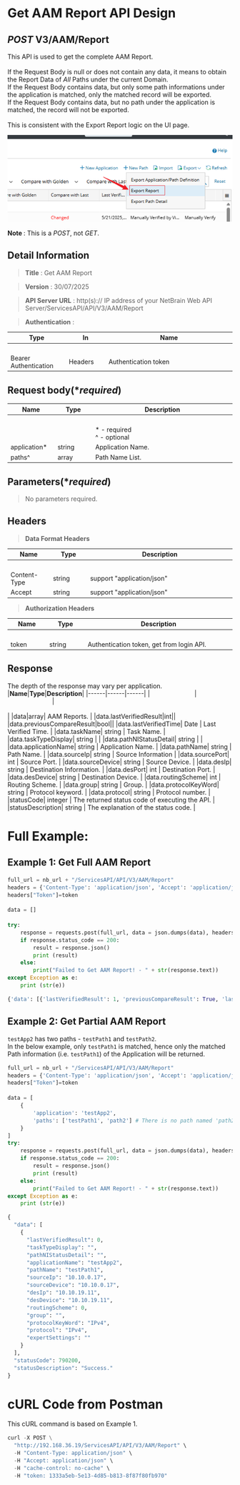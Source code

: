 
# Get AAM Report API Design

## ***POST*** V3/AAM/Report
This API is used to get the complete AAM Report. <br><br>
If the Request Body is null or does not contain any data, it means to obtain the Report Data of <i>All</i> Paths under the current Domain.<br>
If the Request Body contains data, but only some path informations under the application is matched, only the matched record will be exported.<br>
If the Request Body contains data, but no path under the application is matched, the record will not be exported.<br><br>
This is consistent with the Export Report logic on the UI page.<br>

![Export Report UI](https://github.com/NetBrainAPI/NetBrain-REST-API-R12.1/raw/main/REST%20APIs%20Documentation/AAM%20(Application%20Assurance%20Module)/AAM%20Images/Export_Report.png)<br>

<b> Note </b>: This is a <i>POST</i>, not <i>GET</i>.


## Detail Information

> **Title** : Get AAM Report<br>

> **Version** : 30/07/2025

> **API Server URL** : http(s):// IP address of your NetBrain Web API Server/ServicesAPI/API/V3/AAM/Report

> **Authentication** : 

|**Type**|**In**|**Name**|
|------|------|------|
|<img width=100/>|<img width=100/>|<img width=500/>|
|Bearer Authentication| Headers | Authentication token | 

## Request body(****required***)
|**Name**|**Type**|**Description**|
|------|------|------|
|<img width=100/>|<img width=100/>|<img width=500/>|
|||* - required<br />^ - optional|
|application*|string|Application Name. |
|paths^|array|Path Name List. |


## Parameters(****required***)
>No parameters required.


## Headers

> **Data Format Headers**

|**Name**|**Type**|**Description**|
|------|------|------|
|<img width=100/>|<img width=100/>|<img width=500/>|
| Content-Type | string | support "application/json" |
| Accept | string | support "application/json" |

> **Authorization Headers**

|**Name**|**Type**|**Description**|
|------|------|------|
|<img width=100/>|<img width=100/>|<img width=500/>|
| token | string  | Authentication token, get from login API. |

## Response
The depth of the response may vary per application.
|**Name**|**Type**|**Description**|
|------|------|------|
|<img width=100/>|<img width=100/>|<img width=500/>|
|data|array| AAM Reports. |
|data.lastVerifiedResult|int||
|data.previousCompareResult|bool||
|data.lastVerifiedTime| Date | Last Verified Time. |
|data.taskName| string | Task Name. |
|data.taskTypeDisplay| string |  |
|data.pathNIStatusDetail| string | |
|data.applicationName| string | Application Name. |
|data.pathName| string | Path Name. |
|data.sourceIp| string | Source Information |
|data.sourcePort| int | Source Port. |
|data.sourceDevice| string | Source Device. |
|data.desIp| string | Destination Information. |
|data.desPort| int | Destination Port. |
|data.desDevice| string | Destination Device. |
|data.routingScheme| int | Routing Scheme. |
|data.group| string | Group. |
|data.protocolKeyWord| string | Protocol keyword. |
|data.protocol| string | Protocol number. |
|statusCode| integer | The returned status code of executing the API. |
|statusDescription| string | The explanation of the status code. |


# Full Example:
## Example 1: Get Full AAM Report
```python
full_url = nb_url + "/ServicesAPI/API/V3/AAM/Report"
headers = {'Content-Type': 'application/json', 'Accept': 'application/json'}
headers["Token"]=token

data = []

try:
    response = requests.post(full_url, data = json.dumps(data), headers=headers, verify=False)
    if response.status_code == 200:
        result = response.json()
        print (result)
    else:
        print("Failed to Get AAM Report! - " + str(response.text))
except Exception as e:
    print (str(e))
```
```python
{'data': [{'lastVerifiedResult': 1, 'previousCompareResult': True, 'lastVerifiedTime': '2025-07-26T01:58:34Z', 'taskName': 'QTCM-21464 Benchmark', 'taskTypeDisplay': 'Benchmark Verify', 'pathNIStatusDetail': '', 'applicationName': 'ADT', 'pathName': 'pathHostNameWithPort', 'sourceIp': 'BJ_L2_Core_3', 'sourcePort': 1111, 'sourceDevice': 'BJ_L2_Core_3', 'desIp': 'BJ-L2-Core-A', 'desPort': 2222, 'desDevice': 'BJ-L2-Core-A', 'routingScheme': 0, 'group': '', 'protocolKeyWord': 'TCP', 'protocol': 'TCP', 'expertSettings': ''}, {'lastVerifiedResult': 1, 'previousCompareResult': True, 'lastVerifiedTime': '2025-07-26T01:58:34Z', 'taskName': 'QTCM-21464 Benchmark', 'taskTypeDisplay': 'Benchmark Verify', 'pathNIStatusDetail': '', 'applicationName': 'ADT', 'pathName': 'pathMulticast', 'sourceIp': 'BJ_L2_Core_4', 'sourceDevice': 'BJ_L2_Core_4', 'desIp': 'BJ-L2-Core-A', 'desDevice': 'BJ-L2-Core-A', 'routingScheme': 1, 'group': '234.1.1.1', 'protocolKeyWord': 'IPv4', 'protocol': 'IPv4', 'expertSettings': ''}, {'lastVerifiedResult': 2, 'previousCompareResult': False, 'lastVerifiedTime': '2025-07-26T01:58:34Z', 'problemDevice': 'Device Name:BJ-R1 Failure Category:423 Lack of related information Failure Reason:Neither the next hop IP address nor the output interface has been discovered by NetBrain.\r\nDevice Name:qapp-c3560-1 Failure Category:426 Lack of related information Failure Reason:Output interface was not found', 'taskName': 'QTCM-21464 Benchmark', 'taskTypeDisplay': 'Benchmark Verify', 'pathNIStatusDetail': 'GW2Lab Status Code:\r\nerror\r\nerror\r\n', 'intentResult': '2 Alerts', 'applicationName': 'app1_39404', 'pathName': 'path1_39404', 'sourceIp': 'GW2Lab', 'sourceDevice': 'GW2Lab', 'desIp': 'BJ-R2', 'desDevice': 'BJ-R2', 'routingScheme': 0, 'group': '', 'protocolKeyWord': 'IPv4', 'protocol': 'IPv4', 'expertSettings': ''}, {'lastVerifiedResult': 1, 'previousCompareResult': False, 'lastVerifiedTime': '2025-07-26T01:58:34Z', 'taskName': 'QTCM-21464 Benchmark', 'taskTypeDisplay': 'Benchmark Verify', 'pathNIStatusDetail': '', 'applicationName': 'app1_39404', 'pathName': 'path2_39404', 'sourceIp': 'BJ-R2', 'sourceDevice': 'BJ-R2', 'desIp': 'BJ-R3', 'desDevice': 'BJ-R3', 'routingScheme': 0, 'group': '', 'protocolKeyWord': 'IPv4', 'protocol': 'IPv4', 'expertSettings': ''}, {'lastVerifiedResult': 2, 'previousCompareResult': False, 'lastVerifiedTime': '2025-07-26T01:58:33Z', 'problemDevice': 'Device Name:BJ-R1 Failure Category:423 Lack of related information Failure Reason:Neither the next hop IP address nor the output interface has been discovered by NetBrain.\r\nDevice Name:qapp-c3560-1 Failure Category:426 Lack of related information Failure Reason:Output interface was not found', 'taskName': 'QTCM-21464 Benchmark', 'taskTypeDisplay': 'Benchmark Verify', 'pathNIStatusDetail': '', 'applicationName': 'app2_39404', 'pathName': 'path3_39404', 'sourceIp': 'GW2Lab', 'sourceDevice': 'GW2Lab', 'desIp': 'BJ-R3', 'desDevice': 'BJ-R3', 'routingScheme': 0, 'group': '', 'protocolKeyWord': 'IPv4', 'protocol': 'IPv4', 'expertSettings': ''}, {'lastVerifiedResult': 2, 'lastVerifiedTime': '2025-07-26T01:58:33Z', 'problemDevice': 'Device Name:158.4.0.14 Failure Category:201 Gateway Issue Failure Reason:Gateway device was not found', 'taskName': 'QTCM-21464 Benchmark', 'taskTypeDisplay': 'Benchmark Verify', 'pathNIStatusDetail': '', 'applicationName': 'AA', 'pathName': 'Extreme_ACL_per', 'sourceIp': '158.4.0.14', 'sourceDevice': '158.4.0.14', 'desIp': '158.4.0.18', 'desDevice': '158.4.0.18', 'routingScheme': 0, 'group': '', 'protocolKeyWord': 'IPv4', 'protocol': 'IPv4', 'expertSettings': ''}, {'lastVerifiedResult': 2, 'lastVerifiedTime': '2025-07-26T01:58:33Z', 'problemDevice': 'Device Name:158.4.1.67 Failure Category:201 Gateway Issue Failure Reason:Gateway device was not found', 'taskName': 'QTCM-21464 Benchmark', 'taskTypeDisplay': 'Benchmark Verify', 'pathNIStatusDetail': '', 'applicationName': 'AA', 'pathName': 'ASA_ACL per_any', 'sourceIp': '158.4.1.67', 'sourceDevice': '158.4.1.67', 'desIp': '158.4.1.75', 'desDevice': '158.4.1.75', 'routingScheme': 0, 'group': '', 'protocolKeyWord': 'IPv4', 'protocol': 'IPv4', 'expertSettings': ''}, {'lastVerifiedResult': 0, 'taskTypeDisplay': '', 'pathNIStatusDetail': '', 'applicationName': 'Hello11', 'pathName': 'test', 'sourceIp': '192.168.1.1', 'sourceDevice': 'qapp-c3560-1', 'desIp': '192.168.1.3', 'desDevice': '192.168.1.3', 'routingScheme': 0, 'group': '', 'protocolKeyWord': 'IP', 'protocol': 'IP', 'expertSettings': ''}, {'lastVerifiedResult': 0, 'taskTypeDisplay': '', 'pathNIStatusDetail': '', 'applicationName': 'Hello11', 'pathName': 'testAPIPath1033', 'sourceIp': '172.24.10.10', 'sourceDevice': 'BJ-R2', 'desIp': 'BJ-R1', 'desDevice': 'BJ-R1', 'routingScheme': 0, 'group': '', 'protocolKeyWord': 'IPv4', 'protocol': 'IPv4', 'expertSettings': ''}, {'lastVerifiedResult': 0, 'taskTypeDisplay': '', 'pathNIStatusDetail': '', 'applicationName': 'Hello11', 'pathName': 'testAPIPath102', 'sourceIp': '172.24.10.10', 'sourceDevice': 'BJ-R2', 'desIp': 'BJ-R1', 'desDevice': 'BJ-R1', 'routingScheme': 0, 'group': '', 'protocolKeyWord': 'IPv4', 'protocol': 'IPv4', 'expertSettings': ''}, {'lastVerifiedResult': 0, 'taskTypeDisplay': '', 'pathNIStatusDetail': '', 'applicationName': 'Hello11', 'pathName': 'testAPIPath203', 'sourceIp': 'BJ-R3', 'sourceDevice': 'BJ-R3', 'desIp': 'GW2Lab', 'desDevice': 'GW2Lab', 'routingScheme': 0, 'group': '', 'protocolKeyWord': 'IPv4', 'protocol': 'IPv4', 'expertSettings': ''}, {'lastVerifiedResult': 0, 'taskTypeDisplay': '', 'pathNIStatusDetail': '', 'applicationName': 'Hello11', 'pathName': 'testAPIPath101', 'sourceIp': '172.24.10.10', 'sourceDevice': 'BJ-R2', 'desIp': 'BJ-R1', 'desDevice': 'BJ-R1', 'routingScheme': 0, 'group': '', 'protocolKeyWord': 'IPv4', 'protocol': 'IPv4', 'expertSettings': ''}, {'lastVerifiedResult': 0, 'taskTypeDisplay': '', 'pathNIStatusDetail': '', 'applicationName': 'testApp1', 'pathName': 'testPath1', 'sourceIp': '10.10.0.17', 'sourceDevice': '10.10.0.17', 'desIp': '10.10.19.11', 'desDevice': '10.10.19.11', 'routingScheme': 0, 'group': '', 'protocolKeyWord': 'IPv4', 'protocol': 'IPv4', 'expertSettings': ''}, {'lastVerifiedResult': 0, 'taskTypeDisplay': '', 'pathNIStatusDetail': '', 'applicationName': 'testApp1', 'pathName': 'testPath2', 'sourceIp': '10.10.0.17', 'sourceDevice': '10.10.0.17', 'desIp': '10.10.19.11', 'desDevice': '10.10.19.11', 'routingScheme': 0, 'group': '', 'protocolKeyWord': 'IPv4', 'protocol': 'IPv4', 'expertSettings': ''}, {'lastVerifiedResult': 0, 'taskTypeDisplay': '', 'pathNIStatusDetail': '', 'applicationName': 'testApp2', 'pathName': 'testPath1', 'sourceIp': '10.10.0.17', 'sourceDevice': '10.10.0.17', 'desIp': '10.10.19.11', 'desDevice': '10.10.19.11', 'routingScheme': 0, 'group': '', 'protocolKeyWord': 'IPv4', 'protocol': 'IPv4', 'expertSettings': ''}, {'lastVerifiedResult': 0, 'taskTypeDisplay': '', 'pathNIStatusDetail': '', 'applicationName': 'testApp2', 'pathName': 'testPath2', 'sourceIp': '10.10.0.17', 'sourceDevice': '10.10.0.17', 'desIp': '10.10.19.11', 'desDevice': '10.10.19.11', 'routingScheme': 0, 'group': '', 'protocolKeyWord': 'IPv4', 'protocol': 'IPv4', 'expertSettings': ''}], 'statusCode': 790200, 'statusDescription': 'Success.'}

```

## Example 2: Get Partial AAM Report
`testApp2` has two paths - `testPath1` and `testPath2`. <br>
In the below example, only `testPath1` is matched, hence only the matched Path information (i.e. `testPath1`) of the Application will be returned.

```python
full_url = nb_url + "/ServicesAPI/API/V3/AAM/Report"
headers = {'Content-Type': 'application/json', 'Accept': 'application/json'}
headers["Token"]=token

data = [
    {
        'application': 'testApp2',
        'paths': ['testPath1', 'path2'] # There is no path named 'path2'
    }
]
try:
    response = requests.post(full_url, data = json.dumps(data), headers=headers, verify=False)
    if response.status_code == 200:
        result = response.json()
        print (result)
    else:
        print("Failed to Get AAM Report! - " + str(response.text))
except Exception as e:
    print (str(e))
```
```python
{
  "data": [
    {
      "lastVerifiedResult": 0,
      "taskTypeDisplay": "",
      "pathNIStatusDetail": "",
      "applicationName": "testApp2",
      "pathName": "testPath1",
      "sourceIp": "10.10.0.17",
      "sourceDevice": "10.10.0.17",
      "desIp": "10.10.19.11",
      "desDevice": "10.10.19.11",
      "routingScheme": 0,
      "group": "",
      "protocolKeyWord": "IPv4",
      "protocol": "IPv4",
      "expertSettings": ""
    }
  ],
  "statusCode": 790200,
  "statusDescription": "Success."
}
```

# cURL Code from Postman
This cURL command is based on Example 1.
```python
curl -X POST \
  "http://192.168.36.19/ServicesAPI/API/V3/AAM/Report" \
  -H "Content-Type: application/json" \
  -H "Accept: application/json" \
  -H "cache-control: no-cache" \
  -H "token: 1333a5eb-5e13-4d85-b813-8f87f80fb970"
```
